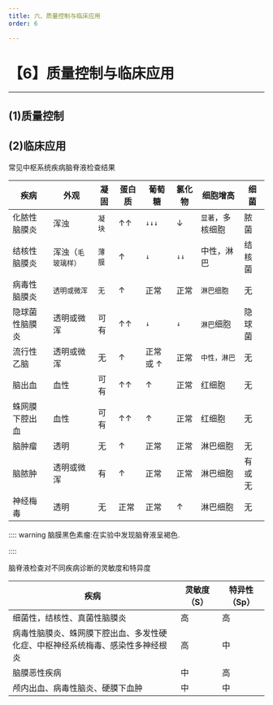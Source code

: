 ```yaml
---
title: 六、质量控制与临床应用
order: 6

---
```


# 【6】质量控制与临床应用

<kaodian :text="'临床检验基础记忆卡'" />

<!-- ###### 第十二章 脑脊液检验

> 临床检验基础 -->

<beitiL/>

---

## (1)质量控制

<son :text="'临床检验基础检验记忆卡'" text1="(1)质量控制" :textOption="[['相关专业知识','专业实践能力'],['了解','专业知识','专业实践能力'],['了解','专业知识','专业实践能力']]" />

## (2)临床应用

<son :text="'临床检验基础检验记忆卡'" text1="(2)临床应用" :textOption="[['专业知识','专业实践能力'],['掌握','相关专业知识','专业实践能力'],['了解','专业知识','专业实践能力']]" />

常见中枢系统疾病脑脊液检查结果

| 疾病           | 外观               | 凝固   | 蛋白质 | 葡萄糖   | 氯化物 | 细胞增高         | 细菌   |
| -------------- | ------------------ | ------ | ------ | -------- | ------ | ---------------- | ------ |
| 化脓性脑膜炎   | 浑浊               | `凝块` | ↑↑     | `↓↓↓`    | ↓      | `显著`，多核细胞 | 脓菌   |
| 结核性脑膜炎   | 浑浊（`毛玻璃样）` | `薄膜` | ↑      | `↓`      | `↓↓`   | 中性，淋巴       | 结核菌 |
| 病毒性脑膜炎   | `透明或微浑`       | `无`   | ↑      | 正常     | 正常   | `淋巴细胞`       | 无     |
| 隐球菌性脑膜炎 | 透明或微浑         | 可有   | ↑↑     | `↓`      | `↓`    | `淋巴`细胞       | 隐球菌 |
| 流行性乙脑     | 透明或微浑         | 无     | ↑      | 正常或 ↑ | 正常   | `中性，淋巴`     | 无     |
| 脑出血         | 血性               | 可有   | ↑↑     | ↑        | 正常   | 红细胞           | 无     |
| 蛛网膜下腔出血 | 血性               | 可有   | ↑↑     | ↑        | 正常   | 红细胞           | 无     |
| 脑肿瘤         | 透明               | 无     | ↑      | 正常     | 正常   | 淋巴细胞         | 无     |
| 脑脓肿         | 透明或微浑         | 有     | ↑      | 正常     | 正常   | 淋巴细胞         | 有或无 |
| 神经梅毒       | 透明               | 无     | 正常   | 正常     | ↑      | 淋巴细胞         | 无     |

:::: warning
脑膜黑色素瘤:在实验中发现脑脊液呈褐色.

::::

脑脊液检查对不同疾病诊断的灵敏度和特异度

| 疾病                                                                           | 灵敏度（S） | 特异性（Sp） |
| ------------------------------------------------------------------------------ | ----------- | ------------ |
| 细菌性，结核性、真菌性脑膜炎                                                   | 高          | 高           |
| 病毒性脑膜炎、蛛网膜下腔出血、多发性硬化症、中枢神经系统梅毒、感染性多神经根炎 | 高          | 中           |
| 脑膜恶性疾病                                                                   | 中          | 高           |
| 颅内出血、病毒性脑炎、硬膜下血肿                                               | 中          | 中           |

